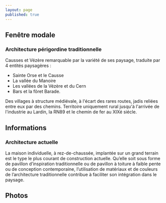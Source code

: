 ```yaml
---
layout: page
published: true
---
```


## Fenêtre modale
### Architecture périgordine traditionnelle
Causses et Vézère remarquable par la variété de ses paysage, traduite par 4 entités paysagères :
- Sainte Orse et le Causse
- La vallée du Manoire
- Les vallées de la Vézère et du Cern
- Bars et la fôret Barade.

Des villages à structure médiévale, à l'écart des rares routes, jadis reliées entre eux par des chemins.
Territoire uniquement rural jusqu'à l'arrivée de l'industrie au Lardin, la RN89 et le chemin de fer au XIXé siécle.

## Informations
### Architecture actuelle
La maison individuelle, à rez-de-chaussée, implantée sur un grand terrain est le type le plus courant de construction actuelle. Qu’elle soit sous forme de pavillon d’inspiration traditionnelle ou de pavillon à toiture à faible pente ou de conception contemporaine, l’utilisation de matériaux et de couleurs de l’architecture traditionnelle contribue à faciliter son intégration dans le paysage.


## Photos
